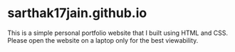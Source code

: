 # sarthak17jain.github.io
This is a simple personal portfolio website that I built using HTML and CSS. 
Please open the website on a laptop only for the best viewability.
